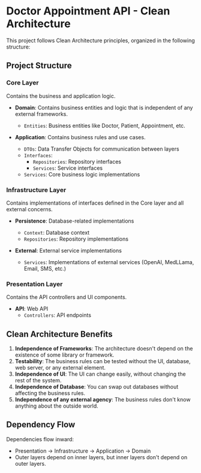# Doctor Appointment API - Clean Architecture

This project follows Clean Architecture principles, organized in the following structure:

## Project Structure

### Core Layer
Contains the business and application logic.

- **Domain**: Contains business entities and logic that is independent of any external frameworks.
  - `Entities`: Business entities like Doctor, Patient, Appointment, etc.

- **Application**: Contains business rules and use cases.
  - `DTOs`: Data Transfer Objects for communication between layers
  - `Interfaces`: 
    - `Repositories`: Repository interfaces
    - `Services`: Service interfaces
  - `Services`: Core business logic implementations

### Infrastructure Layer
Contains implementations of interfaces defined in the Core layer and all external concerns.

- **Persistence**: Database-related implementations
  - `Context`: Database context
  - `Repositories`: Repository implementations
  
- **External**: External service implementations
  - `Services`: Implementations of external services (OpenAI, MedLLama, Email, SMS, etc.)

### Presentation Layer
Contains the API controllers and UI components.

- **API**: Web API
  - `Controllers`: API endpoints

## Clean Architecture Benefits

1. **Independence of Frameworks**: The architecture doesn't depend on the existence of some library or framework.
2. **Testability**: The business rules can be tested without the UI, database, web server, or any external element.
3. **Independence of UI**: The UI can change easily, without changing the rest of the system.
4. **Independence of Database**: You can swap out databases without affecting the business rules.
5. **Independence of any external agency**: The business rules don't know anything about the outside world.

## Dependency Flow
Dependencies flow inward:
- Presentation → Infrastructure → Application → Domain
- Outer layers depend on inner layers, but inner layers don't depend on outer layers. 